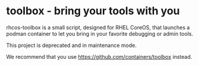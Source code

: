 # toolbox - bring your tools with you

rhcos-toolbox is a small script, designed for RHEL CoreOS, that launches a
podman container to let you bring in your favorite debugging or admin tools.

This project is deprecated and in maintenance mode.

We recommend that you use https://github.com/containers/toolbox instead.
